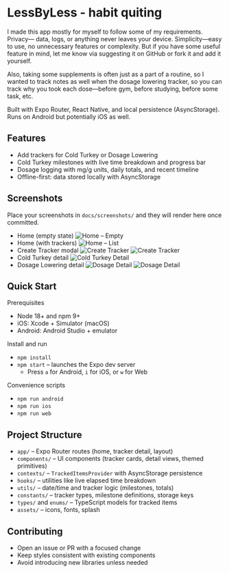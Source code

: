 # LessByLess - habit quiting

I made this app mostly for myself to follow some of my requirements. Privacy— data, logs, or anything never leaves your device. Simplicity—easy to use, no unnecessary features or complexity. But if you have some useful feature in mind, let me know via suggesting it on GitHub or fork it and add it yourself.

Also, taking some supplements is often just as a part of a routine, so I wanted to track notes as well when the dosage lowering tracker, so you can track why you took each dose—before gym, before studying, before some task, etc.

Built with Expo Router, React Native, and local persistence (AsyncStorage). Runs on Android but potentially iOS as well.

## Features

- Add trackers for Cold Turkey or Dosage Lowering
- Cold Turkey milestones with live time breakdown and progress bar
- Dosage logging with mg/g units, daily totals, and recent timeline
- Offline-first: data stored locally with AsyncStorage

## Screenshots

Place your screenshots in `docs/screenshots/` and they will render here once committed.

- Home (empty state)
  ![Home – Empty](docs/screenshots/MainPageEmpty.png)
- Home (with trackers)
  ![Home – List](docs/screenshots/MainPageWithItems.png)
- Create Tracker modal
  ![Create Tracker](docs/screenshots/CreateTrackerColdTurkey.png)
  ![Create Tracker](docs/screenshots/CreateTrackerDosageLowering.png)
- Cold Turkey detail
  ![Cold Turkey Detail](docs/screenshots/ColdTurkeyDetail.png)
- Dosage Lowering detail
  ![Dosage Detail](docs/screenshots/DosageLoweringDetail.png)
  ![Dosage Detail](docs/screenshots/DosageLoweringDetailWithLogs.png)

## Quick Start

Prerequisites
- Node 18+ and npm 9+
- iOS: Xcode + Simulator (macOS)
- Android: Android Studio + emulator

Install and run
- `npm install`
- `npm start` – launches the Expo dev server
  - Press `a` for Android, `i` for iOS, or `w` for Web

Convenience scripts
- `npm run android`
- `npm run ios`
- `npm run web`

## Project Structure

- `app/` – Expo Router routes (home, tracker detail, layout)
- `components/` – UI components (tracker cards, detail views, themed primitives)
- `contexts/` – `TrackedItemsProvider` with AsyncStorage persistence
- `hooks/` – utilities like live elapsed time breakdown
- `utils/` – date/time and tracker logic (milestones, totals)
- `constants/` – tracker types, milestone definitions, storage keys
- `types/` and `enums/` – TypeScript models for tracked items
- `assets/` – icons, fonts, splash


## Contributing

- Open an issue or PR with a focused change
- Keep styles consistent with existing components
- Avoid introducing new libraries unless needed
